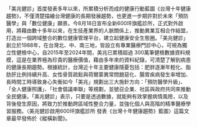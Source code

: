 「美兆健診」首度發表多年以來，所累積分析而成的健康行動藍圖《台灣十年健康趨勢》，不僅清楚描繪台灣健康的長期發展趨勢，也更進一步期許對於未來「預防醫學」與「數位健康」願景。今8月18日宣布全新600坪旗艦診所，正式對外啟用，將藉由數十多年以來，在生技產業界的人脈關係上，推動異業互相合作結盟，打造出一個跨域整合的數位健康管理平台，建立起健康安全生態圈。「美兆健診」創立於1988年，在台灣北、中、南三地，皆設立有專業醫療門診中心，可視為獨立性健檢中心，自2015年至2024年間，美兆已累積超過 300萬筆健檢數據資料規模，這是在業界極為珍貴的醫療價值，藉由多年來的資料紀錄，可清楚了解到病患的健康長期趨勢。根據統計，台灣近十年主要健康隱憂包括：肥胖逐漸年輕化、脂肪肝比例持續升高、女性骨質疏鬆與荷爾蒙異常問題惡化、腸胃疾病發生率增加、長時間工時導致身心失衡如今「美兆」規劃出三大施針方向：「預防醫學升級」、「全人健康照護」、「社會倡議串聯」等規劃，並號召企業、社區與政府共同來推動全民健康。「美兆健診」表示，只要是透過數據，就能夠有效掌握病情風險，以及背後發生原因，將致力於推動跨區域性整合力量，並強化個人與高階的精準醫療學習服務。〈美兆健診啟用600坪旗艦診所 發表《台灣十年健康趨勢》藍圖〉這篇文章最早發佈於《縱橫新聞》。